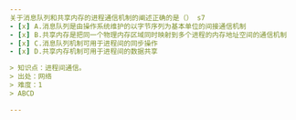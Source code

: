 ```yaml
---
关于消息队列和共享内存的进程通信机制的阐述正确的是（） s7
- [x] A.消息队列是由操作系统维护的以字节序列为基本单位的间接通信机制
- [x] B.共享内存是把同一个物理内存区域同时映射到多个进程的内存地址空间的通信机制
- [x] C.消息队列机制可用于进程间的同步操作
- [x] D.共享内存机制可用于进程间的数据共享

> 知识点：进程间通信。
> 出处：网络
> 难度：1
> ABCD

---
```

